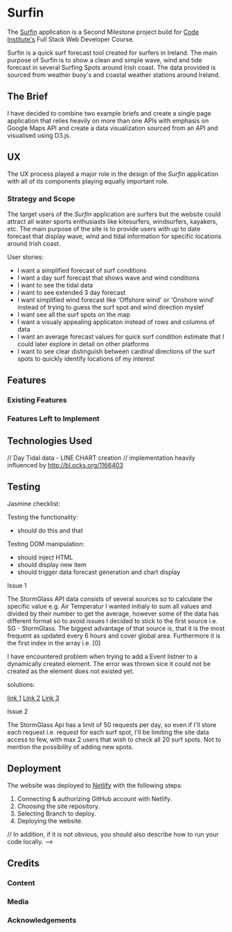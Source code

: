 # Surfin

The [Surfin](https://clever-darwin-2debfe.netlify.com/) application is a Second Milestone project build for [Code Institute's](https://www.codeinstitute.net/) Full Stack Web Developer Course.

Surfin is a quick surf forecast tool created for surfers in Ireland. The main purpose of Surfin is to show a clean and simple wave, wind and tide forecast in several Surfing Spots around Irish coast. The data provided is sourced from weather buoy's and coastal weather stations around Ireland.

## The Brief

I have decided to combine two example briefs and create a single page application that relies heavily on more than one APIs with emphasis on Google Maps API and create a data visualization sourced from an API and visualised using D3.js.

## UX

The UX process played a major role in the design of the _Surfin_ application with all of its components playing equally important role. 

### Strategy and Scope

The target users of the _Surfin_ application are surfers but the website could attract all water sports enthusiasts like kitesurfers, windsurfers, kayakers, etc. The main purpose of the site is to provide users with up to date forecast that display wave, wind and tidal information for specific locations around Irish coast.

User stories:

- I want a simplified forecast of surf conditions
- I want a day surf forecast that shows wave and wind conditions
- I want to see the tidal data
- I want to see extended 3 day forecast
- I want simplified wind forecast like 'Offshore wind' or 'Onshore wind' instead of trying to guess the surf spot and wind direction myslef
- I want see all the surf spots on the map
- I want a visualy appealing applicaton instead of rows and columns of data
- I want an average forecast values for quick surf condition estimate that I could later explore in detail on other platforms
- I want to see clear distinguish between cardinal directions of the surf spots to quickly identify locations of my interest


<!-- Use this section to provide insight into your UX process, focusing on who this website is for, what it is that they want to achieve and how your project is the best way to help them achieve these things.

In particular, as part of this section we recommend that you provide a list of User Stories, with the following general structure:
- As a user type, I want to perform an action, so that I can achieve a goal.

This section is also where you would share links to any wireframes, mockups, diagrams etc. that you created as part of the design process. These files should themselves either be included in the project itself (in an separate directory), or just hosted elsewhere online and can be in any format that is viewable inside the browser. -->

## Features

<!-- In this section, you should go over the different parts of your project, and describe each in a sentence or so. -->
 
### Existing Features
<!-- - Feature 1 - allows users X to achieve Y, by having them fill out Z
- ...

For some/all of your features, you may choose to reference the specific project files that implement them, although this is entirely optional.

In addition, you may also use this section to discuss plans for additional features to be implemented in the future: -->

### Features Left to Implement
<!-- - Another feature idea -->

## Technologies Used

<!-- In this section, you should mention all of the languages, frameworks, libraries, and any other tools that you have used to construct this project. For each, provide its name, a link to its official site and a short sentence of why it was used.

- [JQuery](https://jquery.com)
    - The project uses **JQuery** to simplify DOM manipulation. -->

// Day Tidal data - LINE CHART creation
// implementation heavily influenced by http://bl.ocks.org/1166403  


## Testing

Jasmine checklist:

Testing the functionality:

- should do this and that

Testing DOM manipulation:

- should inject HTML
- should display new item
- should trigger data forecast generation and chart display


Issue 1

The StormGlass API data consists of several sources so to calculate the specific value e.g. Air Temperatur I wanted initialy to sum all values and divided by their number to get the average, however some of the data has different format so to avoid issues I decided to stick to the first source i.e. SG - StormGlass. The biggest advantage of that source is, that it is the most frequent as updated every 6 hours and cover global area. Furthermore it is the first index in the array i.e. [0]

I have encountered problem when trying to add a Event listner to a dynamically created element. The error was thrown sice it could not be created as the element does not existed yet.

solutions:

[link 1](https://stackoverflow.com/questions/34896106/attach-event-to-dynamic-elements-in-javascript)
[Link 2](https://davidwalsh.name/event-delegate)
[Link 3](https://stackoverflow.com/questions/1687296/what-is-dom-event-delegation)

Issue 2

The StormGlass Api has a limit of 50 requests per day, so even if I'll store each request i.e. request for each surf spot, I'll be limiting the site data access to few, with max 2 users that wish to check all 20 surf spots. Not to mention the possibility of adding new spots.

<!-- In this section, you need to convince the assessor that you have conducted enough testing to legitimately believe that the site works well. Essentially, in this part you will want to go over all of your user stories from the UX section and ensure that they all work as intended, with the project providing an easy and straightforward way for the users to achieve their goals.

Whenever it is feasible, prefer to automate your tests, and if you've done so, provide a brief explanation of your approach, link to the test file(s) and explain how to run them.

For any scenarios that have not been automated, test the user stories manually and provide as much detail as is relevant. A particularly useful form for describing your testing process is via scenarios, such as:

1. Contact form:
    1. Go to the "Contact Us" page
    2. Try to submit the empty form and verify that an error message about the required fields appears
    3. Try to submit the form with an invalid email address and verify that a relevant error message appears
    4. Try to submit the form with all inputs valid and verify that a success message appears.

In addition, you should mention in this section how your project looks and works on different browsers and screen sizes.

You should also mention in this section any interesting bugs or problems you discovered during your testing, even if you haven't addressed them yet.

If this section grows too long, you may want to split it off into a separate file and link to it from here. -->

## Deployment

The website was deployed to [Netlify](https://www.netlify.com/) with the following steps:

1. Connecting & authorizing GitHub account with Netlify.
2. Choosing the site repository.
3. Selecting Branch to deploy.
4. Deploying the website.

// In addition, if it is not obvious, you should also describe how to run your code locally. -->


## Credits

### Content
<!-- - The text for section Y was copied from the [Wikipedia article Z](https://en.wikipedia.org/wiki/Z) -->

### Media
<!-- - The photos used in this site were obtained from ... -->

### Acknowledgements

<!-- - I received inspiration for this project from X -->
